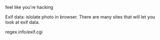 feel like you're hacking

Exif data: islolate photo in browser. There are many sites that will let you look at exif data.

regex.info/exif.cgi